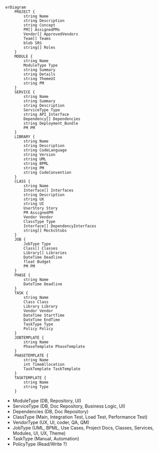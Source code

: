 ```mermaid
erDiagram
    PROJECT {
        string Name
        string Description
        string Concept
        PM[] AssignedPMs
        Vendor[] ApprovedVendors
        Team[] Teams
        blob SRS
        string[] Roles         
    }
    MODULE {
        string Name
        ModuleType Type
        string Summary 
        string Details
        string ThemeUI
        string PM
    }
    SERVICE {
        string Name        
        string Summary
        string Description 
        ServiceType Type 
        string API_Interface 
        Dependency[] Dependencies
        string Deployment_Bundle
        PM PM
    }
    LIBRARY {
        string Name
        string Description
        string CodeLanguage
        string Version
        string UML
        string BPML
        string PM
        string CodeConvention
    }
    CLASS {
        string Name
        Interface[] Interfaces
        string Description
        string UX
        string UI
        UserStory Story
        PM AssignedPM
        Vendor Vendor
        ClassType Type 
        Interface[] DependencyInterfaces 
        string[] MocksStubs
    }
    JOB {
        JobType Type 
        Class[] Classes
        Library[] Libraries
        DateTime Deadline
        float Budget 
        PM PM
    }
    PHASE {
        string Name
        DateTime Deadline 
    }
    TASK {
        string Name
        Class Class 
        Library Library
        Vendor Vendor 
        DateTime StartTime 
        DateTime EndTime 
        TaskType Type 
        Policy Policy        
    }
    JOBTEMPLATE {
        string Name
        PhaseTemplate PhaseTemplate
    }
    PHASETEMPLATE {
        string Name
        int TimeAllocation
        TaskTemplate TaskTemplate
    }
    TASKTEMPLATE {
        string Name
        string Type
    }
```

 * ModuleType (DB, Repository, UI)
 * ServiceType (DB, Doc Repository, Business Logic, UI) 
 * Dependencies (DB, Doc Repository) 
 * ClassType (Main, Integration Test, Load Test, Performance Test) 
 * VendorType (UX, UI, coder, QA, QM)
 * JobType (UML, BPML, Use Cases, Project Docs, Classes, Services, Modules, UI, UX, Theme)
 * TaskType (Manual, Automation) 
 * PolicyType (Read/Write ?) 